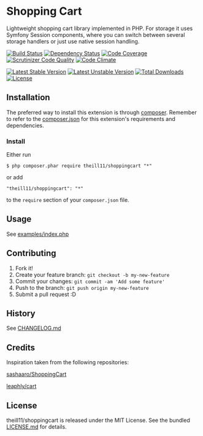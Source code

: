 # Shopping Cart

Lightweight shopping cart library implemented in PHP. For storage it uses Symfony Session components, where you can switch between several storage handlers
or just use native session handling.

[![Build Status](https://travis-ci.org/theill11/shoppingcart.svg)](https://travis-ci.org/theill11/shoppingcart)
[![Dependency Status](https://www.versioneye.com/user/projects/54d788702bc790052a000058/badge.svg?style=flat)](https://www.versioneye.com/user/projects/54d788702bc790052a000058)
[![Code Coverage](https://scrutinizer-ci.com/g/theill11/shoppingcart/badges/coverage.png?b=master)](https://scrutinizer-ci.com/g/theill11/shoppingcart/?branch=master)
[![Scrutinizer Code Quality](https://scrutinizer-ci.com/g/theill11/shoppingcart/badges/quality-score.png?b=master)](https://scrutinizer-ci.com/g/theill11/shoppingcart/?branch=master)
[![Code Climate](https://codeclimate.com/github/theill11/shoppingcart/badges/gpa.svg)](https://codeclimate.com/github/theill11/shoppingcart)

[![Latest Stable Version](https://poser.pugx.org/theill11/shoppingcart/v/stable.svg)](https://packagist.org/packages/theill11/shoppingcart)
[![Latest Unstable Version](https://poser.pugx.org/theill11/shoppingcart/v/unstable.svg)](https://packagist.org/packages/theill11/shoppingcart)
[![Total Downloads](https://poser.pugx.org/theill11/shoppingcart/downloads.svg)](https://packagist.org/packages/theill11/shoppingcart)
[![License](https://poser.pugx.org/theill11/shoppingcart/license.svg)](https://packagist.org/packages/theill11/shoppingcart)

## Installation

The preferred way to install this extension is through [composer](http://getcomposer.org/download/). Remember to refer to the [composer.json](https://github.com/theill11/shoppingcart/blob/master/composer.json) for 
this extension's requirements and dependencies. 

### Install

Either run

```
$ php composer.phar require theill11/shoppingcart "*"
```

or add

```
"theill11/shoppingcart": "*"
```

to the ```require``` section of your `composer.json` file.

## Usage

See [examples/index.php](examples/index.php)

## Contributing

1. Fork it!
2. Create your feature branch: `git checkout -b my-new-feature`
3. Commit your changes: `git commit -am 'Add some feature'`
4. Push to the branch: `git push origin my-new-feature`
5. Submit a pull request :D

## History

See [CHANGELOG.md](CHANGELOG.md)

## Credits

Inspiration taken from the following repositories:

[sashaaro/ShoppingCart](https://github.com/sashaaro/ShoppingCart)

[leaphly/cart](https://github.com/leaphly/cart)

## License

theill11/shoppingcart is released under the MIT License. See the bundled [LICENSE.md](LICENSE.md) for details.
